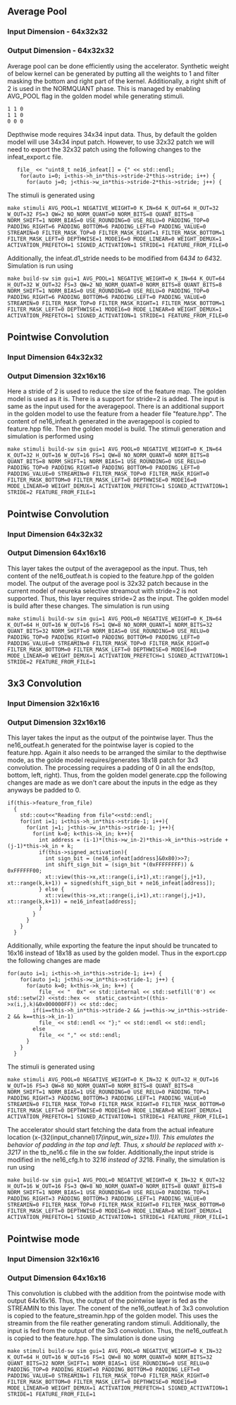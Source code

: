 ## Average Pool
### Input Dimension - 64x32x32
### Output Dimension - 64x32x32
Average pool can be done efficiently using the accelerator. Synthetic weight of below kernel can be generated by putting all the weights to 1 and filter masking the bottom and right part of the kernel. Additionally, a right shift of 2 is used in the NORMQUANT phase. This is managed by enabling AVG_POOL flag in the golden model while generating stimuli.
```
1 1 0
1 1 0
0 0 0
```
Depthwise mode requires 34x34 input data. Thus, by default the golden model will use 34x34 input patch. However, to use 32x32 patch we will need to export the 32x32 patch using the following changes to the infeat_export.c file. 
```
   file_ << "uint8_t ne16_infeat[] = {" << std::endl;
    for(auto i=0; i<this->h_in*this->stride-2*this->stride; i++) {
      for(auto j=0; j<this->w_in*this->stride-2*this->stride; j++) {

```
The stimuli is generated using
```
make stimuli AVG_POOL=1 NEGATIVE_WEIGHT=0 K_IN=64 K_OUT=64 H_OUT=32 W_OUT=32 FS=3 QW=2 NO_NORM_QUANT=0 NORM_BITS=8 QUANT_BITS=8 NORM_SHIFT=1 NORM_BIAS=0 USE_ROUNDING=0 USE_RELU=0 PADDING_TOP=0 PADDING_RIGHT=6 PADDING_BOTTOM=6 PADDING_LEFT=0 PADDING_VALUE=0 STREAMIN=0 FILTER_MASK_TOP=0 FILTER_MASK_RIGHT=1 FILTER_MASK_BOTTOM=1 FILTER_MASK_LEFT=0 DEPTHWISE=1 MODE16=0 MODE_LINEAR=0 WEIGHT_DEMUX=1 ACTIVATION_PREFETCH=1 SIGNED_ACTIVATION=1 STRIDE=1 FEATURE_FROM_FILE=0
```
Additionally, the infeat.d1_stride needs to be modified from 64*34 to 64*32. Simulation is run using 
```
make build-sw sim gui=1 AVG_POOL=1 NEGATIVE_WEIGHT=0 K_IN=64 K_OUT=64 H_OUT=32 W_OUT=32 FS=3 QW=2 NO_NORM_QUANT=0 NORM_BITS=8 QUANT_BITS=8 NORM_SHIFT=1 NORM_BIAS=0 USE_ROUNDING=0 USE_RELU=0 PADDING_TOP=0 PADDING_RIGHT=6 PADDING_BOTTOM=6 PADDING_LEFT=0 PADDING_VALUE=0 STREAMIN=0 FILTER_MASK_TOP=0 FILTER_MASK_RIGHT=1 FILTER_MASK_BOTTOM=1 FILTER_MASK_LEFT=0 DEPTHWISE=1 MODE16=0 MODE_LINEAR=0 WEIGHT_DEMUX=1 ACTIVATION_PREFETCH=1 SIGNED_ACTIVATION=1 STRIDE=1 FEATURE_FROM_FILE=0
```
## Pointwise Convolution
### Input Dimension 64x32x32
### Output Dimension 32x16x16
Here a stride of 2 is used to reduce the size of the feature map. 
The golden model is used as it is. There is a support for stride=2 is added. The input is same as the input used for the averagepool. There is an additional support in the golden model to use the feature from a header file "feature.hpp". The content of ne16_infeat.h generated in the averagepool is copied to feature.hpp file. Then the golden model is build. The stimuli generation and simulation is performed using 
```
make stimuli build-sw sim gui=1 AVG_POOL=0 NEGATIVE_WEIGHT=0 K_IN=64 K_OUT=32 H_OUT=16 W_OUT=16 FS=1 QW=8 NO_NORM_QUANT=0 NORM_BITS=8 QUANT_BITS=8 NORM_SHIFT=1 NORM_BIAS=1 USE_ROUNDING=0 USE_RELU=0 PADDING_TOP=0 PADDING_RIGHT=0 PADDING_BOTTOM=0 PADDING_LEFT=0 PADDING_VALUE=0 STREAMIN=0 FILTER_MASK_TOP=0 FILTER_MASK_RIGHT=0 FILTER_MASK_BOTTOM=0 FILTER_MASK_LEFT=0 DEPTHWISE=0 MODE16=0 MODE_LINEAR=0 WEIGHT_DEMUX=1 ACTIVATION_PREFETCH=1 SIGNED_ACTIVATION=1 STRIDE=2 FEATURE_FROM_FILE=1
```
## Pointwise Convolution
### Input Dimension 64x32x32
### Output Dimension 64x16x16
This layer takes the output of the averagepool as the input. Thus, teh content of the ne16_outfeat.h is copied to the feature.hpp of the golden model. The output of the average pool is 32x32 patch because in the current model of neureka selective streamout with stride=2 is not supported. Thus, this layer requires stride=2 as the input. The golden model is build after these changes. The simulation is run using 
```
make stimuli build-sw sim gui=1 AVG_POOL=0 NEGATIVE_WEIGHT=0 K_IN=64 K_OUT=64 H_OUT=16 W_OUT=16 FS=1 QW=8 NO_NORM_QUANT=1 NORM_BITS=32 QUANT_BITS=32 NORM_SHIFT=0 NORM_BIAS=0 USE_ROUNDING=0 USE_RELU=0 PADDING_TOP=0 PADDING_RIGHT=0 PADDING_BOTTOM=0 PADDING_LEFT=0 PADDING_VALUE=0 STREAMIN=0 FILTER_MASK_TOP=0 FILTER_MASK_RIGHT=0 FILTER_MASK_BOTTOM=0 FILTER_MASK_LEFT=0 DEPTHWISE=0 MODE16=0 MODE_LINEAR=0 WEIGHT_DEMUX=1 ACTIVATION_PREFETCH=1 SIGNED_ACTIVATION=1 STRIDE=2 FEATURE_FROM_FILE=1
```
## 3x3 Convolution
### Input Dimension 32x16x16
### Output Dimension 32x16x16
This layer takes the input as the output of the pointwise layer. Thus the ne16_outfeat.h generated for the pointwise layer is copied to the feature.hpp. Again it also needs to be arranged the similar to the depthwise mode, as the golde model requires/generates 18x18 patch for 3x3 convolution. The processing requires a padding of 0 in all the ends(top, bottom, left, right). Thus, from the golden model generate.cpp the following changes are made as we don't care about the inputs in the edge as they anyways be padded to 0.
```
if(this->feature_from_file)
  {
    std::cout<<"Reading from file"<<std::endl;
    for(int i=1; i<this->h_in*this->stride-1; i++){
      for(int j=1; j<this->w_in*this->stride-1; j++){
        for(int k=0; k<this->k_in; k++){
          int address = (i-1)*(this->w_in-2)*this->k_in*this->stride + (j-1)*this->k_in + k;
          if(this->signed_activation){
            int sign_bit = (ne16_infeat[address]&0x80)>>7;
            int shift_sign_bit = (sign_bit *(0xFFFFFFFF)) & 0xFFFFFF00;
            xt::view(this->x,xt::range(i,i+1),xt::range(j,j+1), xt::range(k,k+1)) = signed(shift_sign_bit + ne16_infeat[address]);
          } else {
            xt::view(this->x,xt::range(i,i+1),xt::range(j,j+1), xt::range(k,k+1)) = ne16_infeat[address];
          }
        }
      }
    }
  }
```
Additionally, while exporting the feature the input should be truncated to 16x16 instead of 18x18 as used by the golden model. Thus in the export.cpp the following changes are made
```
for(auto i=1; i<this->h_in*this->stride-1; i++) {
    for(auto j=1; j<this->w_in*this->stride-1; j++) {
      for(auto k=0; k<this->k_in; k++) {
          file_ << "  0x" << std::internal << std::setfill('0') << std::setw(2) <<std::hex <<  static_cast<int>((this->x(i,j,k)&0x000000FF)) << std::dec;
        if(i==this->h_in*this->stride-2 && j==this->w_in*this->stride-2 && k==this->k_in-1)
          file_ << std::endl << "};" << std::endl << std::endl;
        else
          file_ << "," << std::endl;
      }
    }
  }
```
The stimuli is generated using 
```
make stimuli AVG_POOL=0 NEGATIVE_WEIGHT=0 K_IN=32 K_OUT=32 H_OUT=16 W_OUT=16 FS=3 QW=8 NO_NORM_QUANT=0 NORM_BITS=8 QUANT_BITS=8 NORM_SHIFT=1 NORM_BIAS=1 USE_ROUNDING=0 USE_RELU=0 PADDING_TOP=1 PADDING_RIGHT=3 PADDING_BOTTOM=3 PADDING_LEFT=1 PADDING_VALUE=0 STREAMIN=0 FILTER_MASK_TOP=0 FILTER_MASK_RIGHT=0 FILTER_MASK_BOTTOM=0 FILTER_MASK_LEFT=0 DEPTHWISE=0 MODE16=0 MODE_LINEAR=0 WEIGHT_DEMUX=1 ACTIVATION_PREFETCH=1 SIGNED_ACTIVATION=1 STRIDE=1 FEATURE_FROM_FILE=1
```
The accelerator should start fetching the data from the actual infeature location (x-(32(input_channel)*17(input_win_size+1))). This emulates the behavior of padding in the top and left. Thus, x should be replaced with x-32*17 in the tb_ne16.c file in the sw folder. Additionally,the input stride is modified in the ne16_cfg.h to 32*16 instead of 32*18. Finally, the simulation is run using 
```
make build-sw sim gui=1 AVG_POOL=0 NEGATIVE_WEIGHT=0 K_IN=32 K_OUT=32 H_OUT=16 W_OUT=16 FS=3 QW=8 NO_NORM_QUANT=0 NORM_BITS=8 QUANT_BITS=8 NORM_SHIFT=1 NORM_BIAS=1 USE_ROUNDING=0 USE_RELU=0 PADDING_TOP=1 PADDING_RIGHT=3 PADDING_BOTTOM=3 PADDING_LEFT=1 PADDING_VALUE=0 STREAMIN=0 FILTER_MASK_TOP=0 FILTER_MASK_RIGHT=0 FILTER_MASK_BOTTOM=0 FILTER_MASK_LEFT=0 DEPTHWISE=0 MODE16=0 MODE_LINEAR=0 WEIGHT_DEMUX=1 ACTIVATION_PREFETCH=1 SIGNED_ACTIVATION=1 STRIDE=1 FEATURE_FROM_FILE=1
```
## Pointwise mode
### Input Dimension 32x16x16
### Output Dimension 64x16x16
This convolution is clubbed with the addition from the pointwise mode with output 64x16x16. Thus, the output of the pointwise layer is fed as the STREAMIN to this layer. The conent of the ne16_outfeat.h of 3x3 convolution is copied to the feature_streamin.hpp of the golden model. This uses the streamin from the file reather generating random stimuli. Additionally, the input is fed from the output of the 3x3 convolution. Thus, the ne16_outfeat.h is copied to the feature.hpp.
The simulation is done using 
```
make stimuli build-sw sim gui=1 AVG_POOL=0 NEGATIVE_WEIGHT=0 K_IN=32 K_OUT=64 H_OUT=16 W_OUT=16 FS=1 QW=8 NO_NORM_QUANT=0 NORM_BITS=32 QUANT_BITS=32 NORM_SHIFT=1 NORM_BIAS=1 USE_ROUNDING=0 USE_RELU=0 PADDING_TOP=0 PADDING_RIGHT=0 PADDING_BOTTOM=0 PADDING_LEFT=0 PADDING_VALUE=0 STREAMIN=1 FILTER_MASK_TOP=0 FILTER_MASK_RIGHT=0 FILTER_MASK_BOTTOM=0 FILTER_MASK_LEFT=0 DEPTHWISE=0 MODE16=0 MODE_LINEAR=0 WEIGHT_DEMUX=1 ACTIVATION_PREFETCH=1 SIGNED_ACTIVATION=1 STRIDE=1 FEATURE_FROM_FILE=1
```
